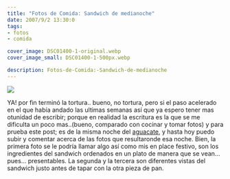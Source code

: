 ```yaml
---
title: "Fotos de Comida: Sandwich de medianoche"
date: 2007/9/2 13:30:0
tags: 
- fotos
- comida

cover_image: DSC01400-1-original.webp
cover_image_small: DSC01400-1-500px.webp

description: Fotos-de-Comida:-Sandwich-de-medianoche
---
```



[![](DSC01400-1-800px.webp)](DSC01400-1-original.webp)  
  

YA! por fin terminó la tortura.. bueno, no tortura, pero si el paso acelerado en el que había andado las ultimas semanas así que ya espero tener mas otunidad de escribir; porque en realidad la escritura es la que se me dificulta un poco mas..(bueno, comparado con cocinar y tomar fotos) y para prueba este post; es de la misma noche del <a href="/2007/8/6/Fotos-de-Comida:-Aguacate">aguacate</a>, y hasta hoy puedo subir y comentar acerca de las fotos que resultaronde esa noche. Bien, la primera foto se le podría llamar algo así como mis en place festivo, son los ingredientes del sandwich ordenados en un plato de manera que se vean... pues... presentables. La segunda y la tercera son diferentes vistas del sandwich justo antes de tapar con la otra pieza de pan.

<!--

[![](DSC01414-1-800px.webp)](DSC01414-1-original.webp)


[![](DSC01423-1-800px.webp)](DSC01423-1-original.webp)

-->
  